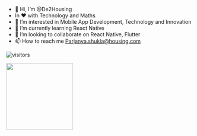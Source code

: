 - 👋 Hi, I’m @De2Housing
-  In ❤ with Technology and Maths
- 👀 I’m interested in Mobile App Development, Technology and Innovation
- 🌱 I’m currently learning React Native
- 💞️ I’m looking to collaborate on React Native, Flutter
- 📫 How to reach me Parjanya.shukla@housing.com  


![visitors](https://visitor-badge.glitch.me/badge?page_id=${De2Housing}.${464463166})


<img height="180em" src="https://github-readme-stats.vercel.app/api?username=De2Housing&show_icons=true&hide_border=true&&count_private=true&include_all_commits=true" />

<!---
De2Housing/De2Housing is a ✨ special ✨ repository because its `README.md` (this file) appears on your GitHub profile.
You can click the Preview link to take a look at your changes.
--->
